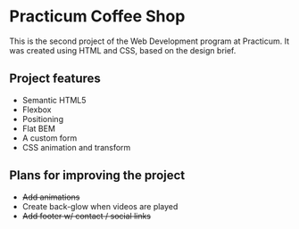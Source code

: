# Practicum Coffee Shop

This is the second project of the Web Development program at Practicum. It was created using HTML and CSS, based on the design brief.

## Project features

- Semantic HTML5
- Flexbox
- Positioning
- Flat BEM
- A custom form
- CSS animation and transform

## Plans for improving the project

- ~~Add animations~~
- Create back-glow when videos are played
- ~~Add footer w/ contact / social links~~
